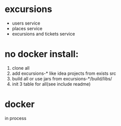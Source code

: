 # excursions
- users service
- places service
- excursions and tickets service

# no docker install:
1) clone all
2) add excursions-* like idea projects from exists src
3) build all or use jars from excursions-*/build/libs/
4) init 3 table for all(see include readme)

# docker
in process